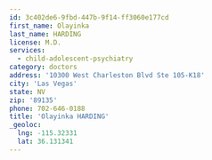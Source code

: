 ```yaml
---
id: 3c402de6-9fbd-447b-9f14-ff3060e177cd
first_name: Olayinka
last_name: HARDING
license: M.D.
services:
  - child-adolescent-psychiatry
category: doctors
address: '10300 West Charleston Blvd Ste 105-K18'
city: 'Las Vegas'
state: NV
zip: '89135'
phone: 702-646-0188
title: 'Olayinka HARDING'
_geoloc:
  lng: -115.32331
  lat: 36.131341
---
```

